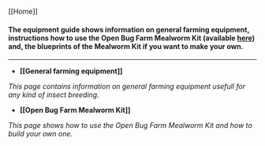 [[Home]]
#### **The equipment guide shows information on general farming equipment, instructions how to use the Open Bug Farm Mealworm Kit (available [here](http://www.openbugfarm.com/store/c1/Featured_Products.html)) and, the blueprints of the Mealworm Kit if you want to make your own.**

***


* **[[General farming equipment]]**

_This page contains information on general farming equipment usefull for any kind of insect breeding._


* **[[Open Bug Farm Mealworm Kit]]**

_This page shows how to use the Open Bug Farm Mealworm Kit and how to build your own one._
